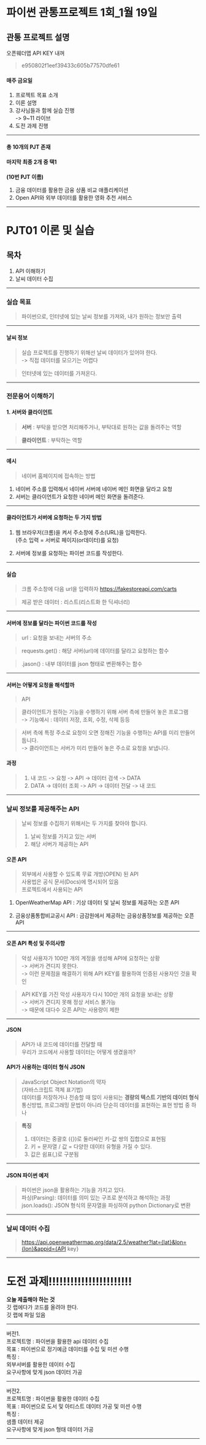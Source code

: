 # 파이썬 관통프로젝트 1회_1월 19일

## 관통 프로젝트 설명

오픈웨더맵 API KEY 내꺼
> e950802f1eef39433c605b77570dfe61

#### 매주 금요일  
1. 프로젝트 목표 소개
2. 이론 설명
3. 강사님들과 함께 실습 진행  
-> 9~11 라이브
4. 도전 과제 진행
---
#### 총 10개의 PJT 존재  
#### 마지막 최종 2개 중 택1 
**(10번 PJT 이름)**
1. 금융 데이터를 활용한 금융 상품 비교 애플리케이션  
2. Open API와 외부 데이터를 활용한 영화 추천 서비스  

---

# PJT01 이론 및 실습

## 목차
1. API 이해하기
2. 날씨 데이터 수집

---

### 실습 목표
> 파이썬으로, 인터넷에 있는 날씨 정보를 가져와, 내가 원하는 정보만 출력  
---

#### 날씨 정보
> 실습 프로젝트를 진행하기 위해선 날씨 데이터가 있어야 한다.  
-> 직접 데이터를 모으기는 어렵다

> 인터넷에 있는 데이터를 가져온다.
---

### 전문용어 이해하기
#### 1. 서버와 클라이언트

> **서버** : 부탁을 받으면 처리해주거나, 부탁대로 원하는 값을 돌려주는 역할

> **클라이언트** : 부탁하는 역할

---
#### 예시
> 네이버 홈페이지에 접속하는 방법

1. 네이버 주소를 입력해서 네이버 서버에 네이버 메인 화면을 달라고 요청
2. 서버는 클라이언트가 요청한 네이버 메인 화면을 돌려준다.

---
#### 클라이언트가 서버에 요청하는 두 가지 방법  
1. 웹 브라우저(크롬)을 켜서 주소창에 주소(URL)을 입력한다.  
(주소 입력 = 서버로 페이지(or데이터)를 요청)

2. 서버에 정보를 요청하는 파이썬 코드를 작성한다.
---

#### 실습  
>크롬 주소창에 다음 url을 입력하자
> https://fakestoreapi.com/carts

> 제공 받은 데이터 : 리스트(리스트화 한 딕셔너리)
---
#### 서버에 정보를 달라는 파이썬 코드를 작성  

>url : 요청을 보내는 서버의 주소

>requests.get() : 해당 서버(url)에 데이터를 달라고 요청하는 함수

>.jason() : 내부 데이터를 json 형태로 변환해주는 함수

---
#### 서버는 어떻게 요청을 해석할까
> API

> 클라이언트가 원하는 기능을 수행하기 위해 서버 측에 만들어 놓은 프로그램  
-> 기능예시 : 데이터 저장, 조회, 수정, 삭제 등등

> 서버 측에 특정 주소로 요청이 오면 정해진 기능을 수행하는 API를 미리 만들어 둡니다.  
-> 클라이언트는 서버가 미리 만들어 놓은 주소로 요청을 보냅니다.

#### 과정
> 1. 내 코드 -> 요청 -> API -> 데이터 검색 -> DATA    
> 2. DATA -> 데이터 조회 -> API -> 데이터 전달 -> 내 코드

---

### 날씨 정보를 제공해주는 API
> 날씨 정보를 수집하기 위해서는 두 가지를 찾아야 합니다.
>1. 날씨 정보를 가지고 있는 서버
>2. 해당 서버가 제공하는 API

#### 오픈 API
> 외부에서 사용할 수 있도록 무료 개방(OPEN) 된 API  
> 사용법은 공식 문서(Docs)에 명시되어 있음  
> 프로젝트에서 사용되는 API  
1. OpenWeatherMap API : 기상 데이터 및 날씨 정보를 제공하는 오픈 API

2. 금융상품통합비교공시 API : 금감원에서 제공하는 금융상품정보를 제공하는 오픈 API

---

#### 오픈 API 특성 및 주의사항
> 악성 사용자가 100만 개의 계정을 생성해 API에 요청하는 상황  
> -> 서버가 견디지 못한다.  
> -> 이런 문제점을 해결하기 위해 API KEY를 활용하여 인증된 사용자인 것을 확인  

> API KEY를 가진 악성 사용자가 다시 100만 개의 요청을 보내는 상황  
> -> 서버가 견디지 못해 정상 서비스 불가능  
> -> 때문에 대다수 오픈 API는 사용량이 제한
---
####  JSON


>API가 내 코드에 데이터를 전달할 때  
>우리가 코드에서 사용할 데이터는 어떻게 생겼을까?  

#### API가 사용하는 데이터 형식 JSON
> JavaScript Object Notation의 약자   
> (자바스크립트 객체 표기법)  
> 데이터를 저장하거나 전송할 때 많이 사용되는 **경량의 텍스트 기반의 데이터 형식**  
> 통신방법, 프로그래밍 문법이 아니라 단순히 데이터를 표현하는 표현 방법 중 하나

> **특징**
>1. 데이터는 중괄호 ({})로 둘러싸인 키-값 쌍의 집합으로 표현됨
>2. 키 = 문자열 / 값 = 다양한 데이터 유형을 가질 수 있다.
>3. 값은 쉼표(,)로 구분됨
---

#### JSON 파이썬 예저
> 파이썬은 json을 활용하는 기능을 가지고 있다.  
> 파싱(Parsing): 데이터를 의미 있는 구조로 분석하고 해석하는 과정  
> json.loads(): JSON 형식의 문자열을 파싱하여 python Dictionary로 변환  

---
### 날씨 데이터 수집


> https://api.openweathermap.org/data/2.5/weather?lat={lat}&lon={lon}&appid={API key}


---

# 도전 과제!!!!!!!!!!!!!!!!!!!!!!!
**오늘 제출해야 하는 것**  
깃 랩에다가 코드를 올려야 한다.  
깃 랩에 파일 있음  

---

버전1.  
프로젝트명 : 파이썬을 활용한 api 데이터 수집  
목표 : 파이썬으로 정기예금 데이터를 수집 및 미션 수행  
특징 :   
외부서버를 활용한 데이터 수집  
요구사항에 맞게 json 데이터 가공  

---

버전2.  
프로젝트명 : 파이썬을 활용한 데이터 수집  
목표 : 파이썬으로 도서 및 아티스트 데이터 가공   및 미션 수행    
특징 :  
샘플 데이터 제공  
요구사항에 맞게 json 형태 데이터 가공

---



